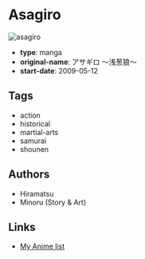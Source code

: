 # Asagiro

![asagiro](https://cdn.myanimelist.net/images/manga/3/164555.jpg)

-   **type**: manga
-   **original-name**: アサギロ ～浅葱狼～
-   **start-date**: 2009-05-12

## Tags

-   action
-   historical
-   martial-arts
-   samurai
-   shounen

## Authors

-   Hiramatsu
-   Minoru (Story & Art)

## Links

-   [My Anime list](https://myanimelist.net/manga/48031/Asagiro)
